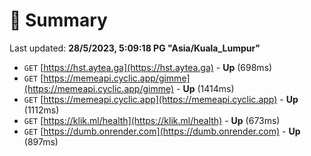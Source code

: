 # 📖 Summary
Last updated: **28/5/2023, 5:09:18 PG "Asia/Kuala_Lumpur"**

- `GET` [https://hst.aytea.ga](https://hst.aytea.ga) - **Up** (698ms)
- `GET` [https://memeapi.cyclic.app/gimme](https://memeapi.cyclic.app/gimme) - **Up** (1414ms)
- `GET` [https://memeapi.cyclic.app](https://memeapi.cyclic.app) - **Up** (1112ms)
- `GET` [https://klik.ml/health](https://klik.ml/health) - **Up** (673ms)
- `GET` [https://dumb.onrender.com](https://dumb.onrender.com) - **Up** (897ms)
